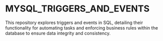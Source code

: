# MYSQL_TRIGGERS_AND_EVENTS
This repository explores triggers and events in SQL, detailing their functionality for automating tasks and enforcing business rules within the database to ensure data integrity and consistency.
